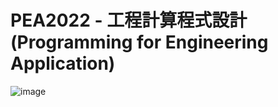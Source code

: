 # PEA2022 - 工程計算程式設計 (Programming for Engineering Application)

![image](https://user-images.githubusercontent.com/89304181/185752072-8a912081-7bbd-4359-9216-227697575dcd.png)
